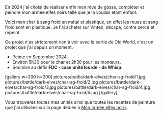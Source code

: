 
En 2024 j'ai choisi de réaliser enfin mon rêve de gosse, compléter et peindre mon armée elfes noirs telle que je la voulais étant enfant.

Voici mon char à sang froid en métal et plastique, en effet les roues et sang froid sont en plastique.
Je l'ai acheter sur Vinted, décapé, contre percé et repeint.

Ce projet n'as strictement rien à voir avec la sortie de Old World, c'est un projet que j'ai depuis un moment.

* Peinte en Septembre 2024.
* Environ 5h30 pour le char et 2h30 pour les monteurs.
* Soumise au défis __FDC - case unité lourde - de Whisp__.

[gallery w=300 h=200]
pictures/battle/dark-elves/char-sg-froid/1.jpg
pictures/battle/dark-elves/char-sg-froid/2.jpg
pictures/battle/dark-elves/char-sg-froid/3.jpg
pictures/battle/dark-elves/char-sg-froid/4.jpg
pictures/battle/dark-elves/char-sg-froid/5.jpg
[/gallery]

Vous trouverez toutes mes unités ainsi que toutes les recettes de peinture que j'ai utilisées
sur la page dédiée à [Mon armée elfes noirs](2024/armee-elfes-noirs.html).

